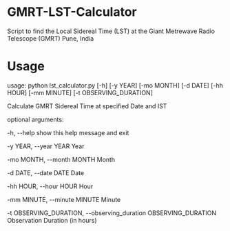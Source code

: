 # GMRT-LST-Calculator
Script to find the Local Sidereal Time (LST) at the Giant Metrewave Radio Telescope (GMRT) Pune, India

# Usage

usage: python lst_calculator.py [-h] [-y YEAR] [-mo MONTH] [-d DATE] [-hh HOUR] [-mm MINUTE] [-t OBSERVING_DURATION]

Calculate GMRT Sidereal Time at specified Date and IST

optional arguments:

  -h, --help            show this help message and exit
  
  -y YEAR, --year YEAR  Year
  
  -mo MONTH, --month MONTH Month
                        
  -d DATE, --date DATE  Date
  
  -hh HOUR, --hour HOUR Hour
  
  -mm MINUTE, --minute MINUTE Minute
  
  -t OBSERVING_DURATION, --observing_duration OBSERVING_DURATION Observation Duration (in hours)
